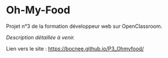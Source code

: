 # Oh-My-Food

Projet n°3 de la formation développeur web sur OpenClassroom.

*Description détaillée à venir.*

Lien vers le site : https://bocnee.github.io/P3_Ohmyfood/
